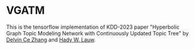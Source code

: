 # VGATM
This is the tensorflow implementation of KDD-2023 paper "Hyperbolic Graph Topic Modeling Network with Continuously Updated Topic Tree" by [Delvin Ce Zhang](http://delvincezhang.com/) and [Hady W. Lauw](http://www.hadylauw.com/home).

